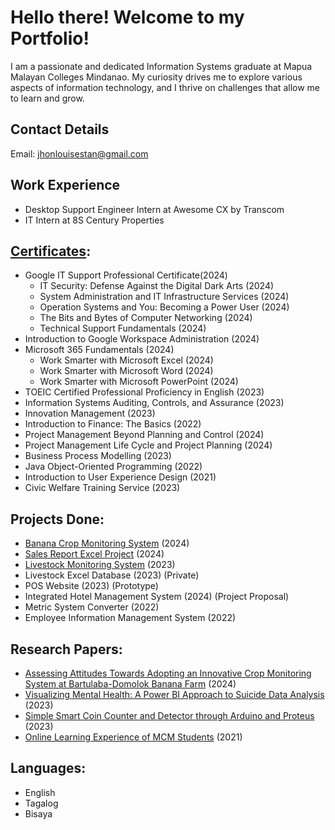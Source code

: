 # Hello there! Welcome to my Portfolio!

I am a passionate and dedicated Information Systems graduate at Mapua Malayan Colleges Mindanao. My curiosity drives me to explore various aspects of information technology, and I thrive on challenges that allow me to learn and grow.

## Contact Details
Email: jhonlouisestan@gmail.com

## Work Experience
- Desktop Support Engineer Intern at Awesome CX by Transcom
- IT Intern at 8S Century Properties

## [Certificates](https://github.com/jhonlouisetan/Certificates):
- Google IT Support Professional Certificate(2024)
  - IT Security: Defense Against the Digital Dark Arts (2024)
  - System Administration and IT Infrastructure Services (2024)
  - Operation Systems and You: Becoming a Power User (2024)
  - The Bits and Bytes of Computer Networking (2024)
  - Technical Support Fundamentals (2024)
- Introduction to Google Workspace Administration (2024)
- Microsoft 365 Fundamentals (2024)
  - Work Smarter with Microsoft Excel (2024)
  - Work Smarter with Microsoft Word (2024)
  - Work Smarter with Microsoft PowerPoint (2024)
- TOEIC Certified Professional Proficiency in English (2023)
- Information Systems Auditing, Controls, and Assurance (2023)
- Innovation Management (2023)
- Introduction to Finance: The Basics (2022)
- Project Management Beyond Planning and Control (2024)
- Project Management Life Cycle and Project Planning (2024)
- Business Process Modelling (2023)
- Java Object-Oriented Programming (2022)
- Introduction to User Experience Design (2021)
- Civic Welfare Training Service (2023)

## Projects Done:
- [Banana Crop Monitoring System](https://github.com/jhonlouisetan/banana-CMS/tree/main) (2024)
- [Sales Report Excel Project](https://github.com/jhonlouisetan/Sales-Report-Excel-Project) (2024)
- [Livestock Monitoring System](https://github.com/jhonlouisetan/Livestock-Monitoring-System) (2023)
- Livestock Excel Database (2023) (Private)
- POS Website (2023) (Prototype)
- Integrated Hotel Management System (2024) (Project Proposal)
- Metric System Converter (2022)
- Employee Information Management System (2022)

## Research Papers:
- [Assessing Attitudes Towards Adopting an Innovative Crop Monitoring System at Bartulaba-Domolok Banana Farm](https://github.com/jhonlouisetan/banana-CMS/tree/main) (2024)
- [Visualizing Mental Health: A Power BI Approach to Suicide Data Analysis](https://github.com/jhonlouisetan/Mental-Health-BI-Project) (2023)
- [Simple Smart Coin Counter and Detector through Arduino and Proteus](https://github.com/jhonlouisetan/Coin-Detector-Project) (2023)
- [Online Learning Experience of MCM Students](https://github.com/jhonlouisetan/Mini-Research) (2021)

## Languages:
- English
- Tagalog
- Bisaya









